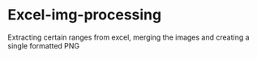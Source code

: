 # Excel-img-processing
Extracting certain ranges from excel, merging the images and creating a single formatted PNG
